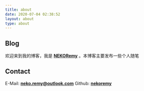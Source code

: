 ```yaml
---
title: about
date: 2020-07-04 02:38:52
layout: about
type: about
---
```


## Blog ##

欢迎来到我的博客，我是 [**NEKORemy**](https://github.com/nekoremy) 。本博客主要发布一些个人随笔

## Contact ##

E-Mail: [**neko.remy@outlook.com**](mailto:neko.remy@outlook.com)
Github: [**nekoremy**](https://github.com/NEKOREMY)
